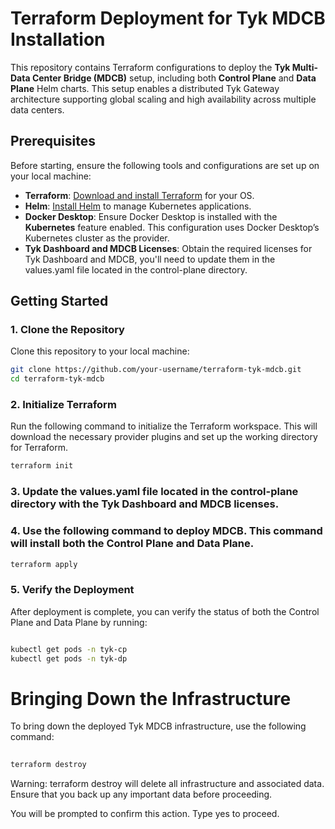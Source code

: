 # Terraform Deployment for Tyk MDCB Installation

This repository contains Terraform configurations to deploy the **Tyk Multi-Data Center Bridge (MDCB)** setup, including both **Control Plane** and **Data Plane** Helm charts. This setup enables a distributed Tyk Gateway architecture supporting global scaling and high availability across multiple data centers.

## Prerequisites

Before starting, ensure the following tools and configurations are set up on your local machine:

- **Terraform**: [Download and install Terraform](https://www.terraform.io/downloads) for your OS.
- **Helm**: [Install Helm](https://helm.sh/docs/intro/install/) to manage Kubernetes applications.
- **Docker Desktop**: Ensure Docker Desktop is installed with the **Kubernetes** feature enabled. This configuration uses Docker Desktop’s Kubernetes cluster as the provider.
- **Tyk Dashboard and MDCB Licenses**: Obtain the required licenses for Tyk Dashboard and MDCB, you'll need to update them in the values.yaml file located in the control-plane directory.

## Getting Started

### 1. Clone the Repository
Clone this repository to your local machine:

```bash
git clone https://github.com/your-username/terraform-tyk-mdcb.git
cd terraform-tyk-mdcb
```
### 2. Initialize Terraform
Run the following command to initialize the Terraform workspace. This will download the necessary provider plugins and set up the working directory for Terraform.

```bash
terraform init
```
### 3. Update the values.yaml file located in the control-plane directory with the Tyk Dashboard and MDCB licenses.

### 4. Use the following command to deploy MDCB. This command will install both the Control Plane and Data Plane.
```bash
terraform apply
```


### 5. Verify the Deployment
After deployment is complete, you can verify the status of both the Control Plane and Data Plane by running:

```bash

kubectl get pods -n tyk-cp
kubectl get pods -n tyk-dp
```


# Bringing Down the Infrastructure
To bring down the deployed Tyk MDCB infrastructure, use the following command:

```bash
 
terraform destroy
```
Warning: terraform destroy will delete all infrastructure and associated data. Ensure that you back up any important data before proceeding.

You will be prompted to confirm this action. Type yes to proceed.
